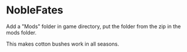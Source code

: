# NobleFates
Add a "Mods" folder in game directory, put the folder from the zip in the mods folder.

This makes cotton bushes work in all seasons.
